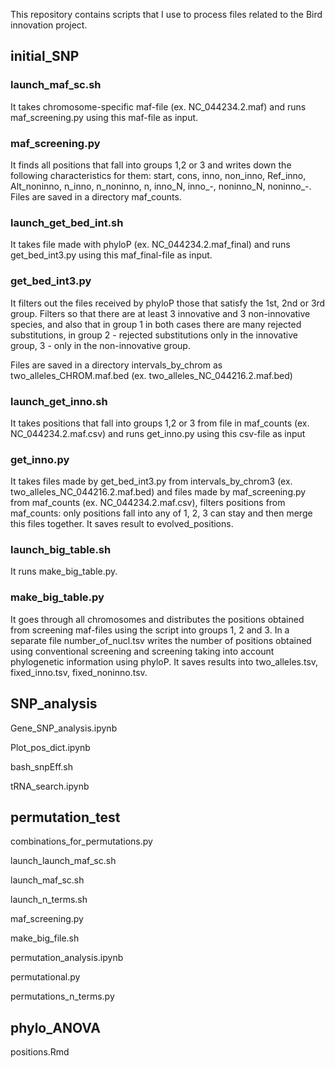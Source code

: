 This repository contains scripts that I use to process files related to the Bird innovation project.

## initial_SNP


### launch_maf_sc.sh

It takes chromosome-specific maf-file (ex. NC_044234.2.maf) and runs maf_screening.py using this maf-file as input.

### maf_screening.py

It finds all positions that fall into groups 1,2 or 3 and writes down the following characteristics for them: start, cons, inno, non_inno, Ref_inno, Alt_noninno, n_inno, n_noninno, n, inno_N, inno_-, noninno_N, noninno_-. Files are saved in a directory maf_counts.

### launch_get_bed_int.sh

It takes file made with phyloP (ex. NC_044234.2.maf_final) and runs get_bed_int3.py using this maf_final-file as input.

### get_bed_int3.py

It filters out the files received by phyloP those that satisfy the 1st, 2nd or 3rd group. Filters so that there are at least 3 innovative and 3 non-innovative species, and also that in group 1 in both cases there are many rejected substitutions, in group 2 - rejected substitutions only in the innovative group, 3 - only in the non-innovative group.

Files are saved in a directory intervals_by_chrom as two_alleles_CHROM.maf.bed (ex. two_alleles_NC_044216.2.maf.bed)

### launch_get_inno.sh

It takes positions that fall into groups 1,2 or 3 from file in maf_counts (ex. NC_044234.2.maf.csv) and runs get_inno.py using this csv-file as input

### get_inno.py 

It takes files made by get_bed_int3.py from intervals_by_chrom3 (ex. two_alleles_NC_044216.2.maf.bed) and files made by maf_screening.py from maf_counts (ex. NC_044234.2.maf.csv), filters positions from maf_counts: only positions fall into any of 1, 2, 3 can stay and then merge this files together. It saves result to evolved_positions.

### launch_big_table.sh

It runs make_big_table.py.

### make_big_table.py

It goes through all chromosomes and distributes the positions obtained from screening maf-files using the script into groups 1, 2 and 3. In a separate file number_of_nucl.tsv writes the number of positions obtained using conventional screening and screening taking into account phylogenetic information using phyloP. It saves results into two_alleles.tsv, fixed_inno.tsv, fixed_noninno.tsv.

## SNP_analysis


Gene_SNP_analysis.ipynb

Plot_pos_dict.ipynb

bash_snpEff.sh

tRNA_search.ipynb

## permutation_test


combinations_for_permutations.py

launch_launch_maf_sc.sh

launch_maf_sc.sh

launch_n_terms.sh

maf_screening.py

make_big_file.sh

permutation_analysis.ipynb

permutational.py

permutations_n_terms.py


## phylo_ANOVA


positions.Rmd
